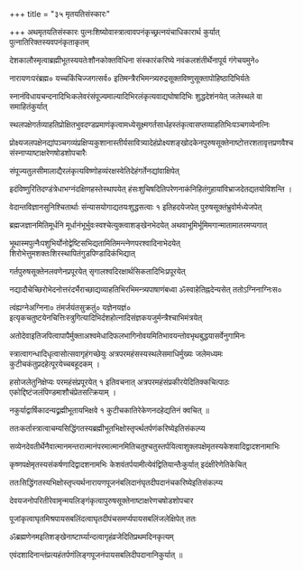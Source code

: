 +++
title = "३५ मृतयतिसंस्कारः"

+++
अथमृतयतिसंस्कारः पुत्नःशिष्योवास्त्रात्वावपनंकृच्छ्रत्नयंचाधिकारार्थ कुर्यात् पुत्नातिरिक्तस्यवपनंकृताकृतम्

देशकालौस्मृत्वाब्रह्मीभूतस्ययतेःशौनकोक्तविधिना संस्कारंकरिष्ये नवंकलशंतीर्थेनापूर्य गंगेचयमुने०

नारायणःपरंब्रह्म० यच्चकिंचिज्जगत्सर्व० इतिमन्त्रैरभिमन्त्र्यरुद्रसूक्तविष्णुसूक्तापोहिष्ठादिभिर्यतेः

स्नानंविधायचन्दनादिभिःकलेवरंसंपूज्यमाल्यादिभिरलंकृत्यवाद्यघोषादिभिः शुद्धदेशंनयेत् जलेस्थले वा समाहितंकुर्यात्

स्थलपक्षेगर्तव्याहतिप्रोक्षितभुवदण्डप्रमाणंकृत्वामध्येसूक्ष्मगर्तसार्धहस्तंकृत्वासप्तव्याहतिभिःपञ्चगव्येनत्निः

प्रोक्ष्यजलपक्षेनद्यांपञ्चगव्यंप्रक्षिप्यकुशानास्तीर्यसावित्र्यादेहंप्रोक्ष्यशङ्खोदकेनपुरुषसूक्तेनाष्टोत्तरशतावृत्तप्रणवैश्चसंस्नाप्याष्टाक्षरेणषोडशोपचारैः

संपूज्यतुलसीमालाद्यैरलंकृत्यविष्णोहव्यंरक्षस्वेतिदेहंगर्तेनद्यांवाक्षिपेत्

इदंविष्णुरितिदण्डंत्रेधाभग्नंदक्षिणहस्तेस्थापयेत् हंसःशुचिषदितिपरेणनाकंनिहितंगुहायांविभ्राजदेतद्यतयोविशन्ति ।

वेदान्तविज्ञानसुनिश्चितार्थाः संन्यासयोगाद्यतयःशुद्धसत्वाः १ इतिहदयेजपेत् पुरुषसूक्तंभ्रुवोर्मध्येजपेत्

ब्रह्मजज्ञानमितिमूर्धनि मूर्धानंभूर्भुवःस्वश्चेत्युक्त्वाशङ्खेनभेदयेत् अथवाभूमिर्भूमिमगान्मातामातरमप्यगात्

भूथास्मपुत्नैःपशुभिर्योनोद्वेष्टिसभिद्यतामितिमन्त्नेणपरश्वादिनाभेदयेत् शिरोभेत्तुमशक्तःशिरस्थापितंगुडपिण्डादिकंभिद्यात्

गर्तपुरुषसूक्तेनलवणेनप्रपूरयेत् सृगालश्वदिरक्षार्थसिकतादिभिःप्रपूरयेत्

नद्यादौचेच्छिरोभेदनोत्तरंदर्भैराच्छाद्यव्याहतिभिरभिमन्त्र्यपाषाणंबध्वा ॐस्वाहेतिह्नदेन्यसेत् ततोऽग्निनाग्निःस०

त्वंह्यग्नेअग्निना० तंमर्जयंतसुक्रतुं० यज्ञेनयज्ञं० इत्यृकचतुष्टयेनचित्तिःस्त्रुगित्यादिभिर्दशहोत्नादिसंज्ञकयजुर्मन्त्रैश्चाभिमंत्रयेत्

अतोदेवाइतिजपित्वापापैर्मुक्ताअश्वमेधादिफलभागिनोवयमितिभावयन्तोवभृथबुद्धयासर्वेनुगामिनः

स्त्रात्वागन्धादिधृत्वासोत्सवागृहंगच्छेयुः अत्रपरमहंसस्यस्थलेसमाधिर्मुख्यः जलेमध्यमः कुटीचकंतुप्रदहेत्पूरयेच्चबहूदकम् ।

हसोजलेतुनिक्षेप्यः परमहंसंप्रपूरयेत् १ इतिवचनात् अत्रपरमहंसंप्रकीरयेदितिक्कचित्पाठः एकोद्दिष्टंजलंपिण्डमाशौचंप्रेतसत्क्रियाम् ।

नकुर्याद्वार्षिकादन्यद्व्रह्मीभूतायभिक्षवे १ कुटीचकातिरेकेणनदहेद्यतिनं क्वचित् ॥

ततःकर्तास्त्रात्वाचम्यसिद्धिंगतस्यब्रह्मीभूतभिक्षोस्तृर्प्त्थतर्पणंकरिष्येइतिसंकल्प्य

सव्येनदेवतीर्थेनैवात्मानमन्तरात्मानंपरमात्मानमितिचतुश्चतुस्तर्पयित्वाशुक्लपक्षेमृतस्यकेशवादिद्वादशनामाभिः

कृष्णपक्षेमृतस्यसंकर्षणादिद्वादशनामभिः केशवंतर्पयामीत्येवंद्वितियान्तैःकुर्यात् इदंक्षीरेणेतिकेचित्

ततःसिद्धिंगतस्यभिक्षोस्तृप्त्यर्थनारायणपूजनंबलिदानंघृतदीपदानंचकरिष्येइतिसंकल्प्य

देवयजनोपरितीरेवामृन्मयलिङ्गंकृत्वापुरुषसूक्तेनाष्टाक्षरेणचषोडशोपचार

पूजांकृत्वाघृतमिश्रपायसबलिंदत्वाघृतदीपंचसमर्प्यपायसबलिंजलेक्षिपेत् ततः

ॐब्रह्मणेनमइतिशङ्खेनाष्टार्घ्यान्दत्वागृहंव्रजेदितिप्रथमदिनकृत्यम्

एवंदशादिनान्तंप्रत्यहंतर्पणंलिङ्गपूजनंपायसबलिदीपदानानिकुर्यात् ॥
